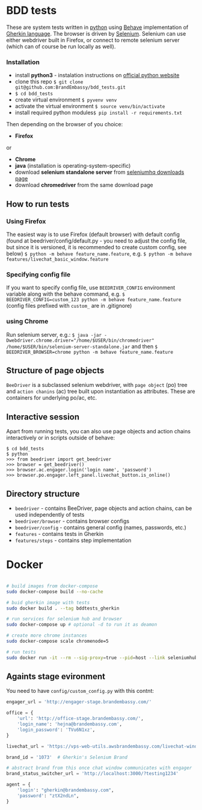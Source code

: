 # BDD tests
These are system tests written in [python](http://www.python.org) using [Behave](http://pythonhosted.org/behave/) implementation of [Gherkin language](http://pythonhosted.org/behave/philosophy.html#the-gherkin-language).
The browser is driven by [Selenium](http://www.seleniumhq.org). Selenium can use either webdriver built in Firefox, or connect to remote selenium server (which can of course be run locally as well).

### Installation
- install **python3** - instalation instructions on [official python website](http://www.python.org)
- clone this repo ```$ git clone git@github.com:BrandEmbassy/bdd_tests.git```
- ```$ cd bdd_tests```
- create virtual environment ```$ pyvenv venv```
- activate the virtual environment ```$ source venv/bin/activate```
- install required python modules```$ pip install -r requirements.txt```

Then depending on the browser of you choice:
- **Firefox**

or
- **Chrome**
- **java** (installation is operating-system-specific)
- download **selenium standalone server** from [seleniumhq downloads page](http://www.seleniumhq.org/download/)
- download **chromedriver** from the same download page

## How to run tests
### Using Firefox
The easiest way is to use Firefox (default browser) with default config (found at beedriver/config/default.py - you need to adjust the config file, but since it is versioned, it is recommended to create custom config, see below)
```$ python -m behave feature_name.feature```, e.g. ```$ python -m behave features/livechat_basic_window.feature```

### Specifying config file
If you want to specify config file, use `BEEDRIVER_CONFIG` environment variable along with the behave command, e.g.
```$ BEEDRIVER_CONFIG=custom_123 python -m behave feature_name.feature```
(config files prefixed with `custom_` are in .gitignore)

### using Chrome
Run selenium server, e.g.:
```$ java -jar -Dwebdriver.chrome.driver="/home/$USER/bin/chromedriver" /home/$USER/bin/selenium-server-standalone.jar```
 and then
```$ BEEDRIVER_BROWSER=chrome python -m behave feature_name.feature```

## Structure of page objects
```BeeDriver``` is a subclassed selenium webdriver, with `page object` (po) tree and `action chanins` (ac) tree built upon instantiation as attributes. These are containers for underlying po/ac, etc.

## Interactive session
Apart from running tests, you can also use page objects and action chains interactively or in scripts outside of behave:
```
$ cd bdd_tests
$ python
>>> from beedriver import get_beedriver
>>> browser = get_beedriver()
>>> browser.ac.engager.login('login name', 'password')
>>> browser.po.engager.left_panel.livechat_button.is_online()
```

## Directory structure
- `beedriver` - contains BeeDriver, page objects and action chains, can be used independently of tests
- `beedriver/browser` - contains browser configs
- `beedriver/config` - contains general config (names, passwords, etc.)
- `features` - contains tests in Gherkin
- `features/steps` - contains step implementation

# Docker
```bash

# build images from docker-compose
sudo docker-compose build --no-cache

# buid gherkin image with tests
sudo docker build . --tag bddtests_gherkin

# run services for selenium hub and browser
sudo docker-compose up # optional -d to run it as deamon

# create more chrome instances 
sudo docker-compose scale chromenode=5

# run tests
sudo docker run -it --rm --sig-proxy=true --pid=host --link seleniumhub --net bddtests_default -v'/home/achse/www/brandembassy/bdd_tests:/var/app' -w'/var/app' bddtests_gherkin 
```

## Againts stage evironment

You need to have `config/custom_config.py` with this contnt:

```py
engager_url = 'http://engager-stage.brandembassy.com/'

office = {
    'url': 'http://office-stage.brandembassy.com/',
    'login_name': 'hejna@brandembassy.com',
    'login_password': 'TVu6N1xz',
}

livechat_url = 'https://vps-web-utils.awsbrandembassy.com/livechat-window-gherkin/'

brand_id = '1073'  # Gherkin's Selenium Brand

# abstract brand from this once chat window communicates with engager
brand_status_switcher_url = 'http://localhost:3000/?testing1234'

agent = {
    'login': "gherkin@brandembassy.com",
    'password': "ztX2ndLn",
}
```
